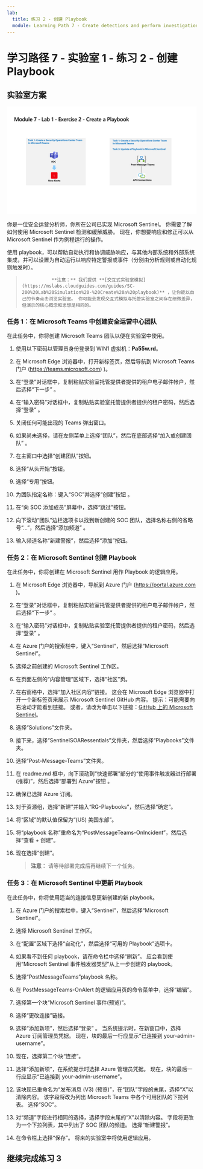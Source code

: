 ```yaml
---
lab:
  title: 练习 2 - 创建 Playbook
  module: Learning Path 7 - Create detections and perform investigations using Microsoft Sentinel
---
```


# 学习路径 7 - 实验室 1 - 练习 2 - 创建 Playbook

## 实验室方案

![实验室概述。](../Media/SC-200-Lab_Diagrams_Mod7_L1_Ex2.png)

你是一位安全运营分析师，你所在公司已实现 Microsoft Sentinel。 你需要了解如何使用 Microsoft Sentinel 检测和缓解威胁。 现在，你想要响应和修正可以从 Microsoft Sentinel 作为例程运行的操作。

使用 playbook，可以帮助自动执行和协调威胁响应，与其他内部系统和外部系统集成，并可以设置为自动运行以响应特定警报或事件（分别由分析规则或自动化规则触发时）。 

>                **注意：** 我们提供 **[交互式实验室模拟](https://mslabs.cloudguides.com/guides/SC-200%20Lab%20Simulation%20-%20Create%20a%20playbook)** ，让你能以自己的节奏点击浏览实验室。 你可能会发现交互式模拟与托管实验室之间存在细微差异，但演示的核心概念和思想是相同的。 


### 任务 1：在 Microsoft Teams 中创建安全运营中心团队

在此任务中，你将创建 Microsoft Teams 团队以便在实验室中使用。

1. 使用以下密码以管理员身份登录到 WIN1 虚拟机：**Pa55w.rd**。  

1. 在 Microsoft Edge 浏览器中，打开新标签页，然后导航到 Microsoft Teams 门户 (https://teams.microsoft.com) )。

1. 在“登录”对话框中，复制粘贴实验室托管提供者提供的租户电子邮件帐户，然后选择“下一步”  。

1. 在“输入密码”对话框中，复制粘贴实验室托管提供者提供的租户密码，然后选择“登录”  。

1. 关闭任何可能出现的 Teams 弹出窗口。

1. 如果尚未选择，请在左侧菜单上选择“团队”，然后在底部选择“加入或创建团队” 。

1. 在主窗口中选择“创建团队”按钮。

1. 选择“从头开始”按钮。

1. 选择“专用”按钮。

1. 为团队指定名称：键入“SOC”并选择“创建”按钮 。

1. 在“向 SOC 添加成员”屏幕中，选择“跳过”按钮。 

1. 向下滚动“团队”边栏选项卡以找到新创建的 SOC 团队，选择名称右侧的省略号“...”，然后选择“添加频道” 。

1. 输入频道名称“新建警报”，然后选择“添加”按钮。


### 任务 2：在 Microsoft Sentinel 创建 Playbook

在此任务中，你将创建在 Microsoft Sentinel 用作 Playbook 的逻辑应用。

1. 在 Microsoft Edge 浏览器中，导航到 Azure 门户 (https://portal.azure.com )。

1. 在“登录”对话框中，复制粘贴实验室托管提供者提供的租户电子邮件帐户，然后选择“下一步”  。

1. 在“输入密码”对话框中，复制粘贴实验室托管提供者提供的租户密码，然后选择“登录”  。

1. 在 Azure 门户的搜索栏中，键入“Sentinel”，然后选择“Microsoft Sentinel”。

1. 选择之前创建的 Microsoft Sentinel 工作区。

1. 在页面左侧的“内容管理”区域下，选择“社区”页。

1. 在右窗格中，选择“加入社区内容”链接。 这会在 Microsoft Edge 浏览器中打开一个新标签页来展示 Microsoft Sentinel GitHub 内容。 提示：可能需要向右滚动才能看到链接。 或者，请改为单击以下链接：[GitHub 上的 Microsoft Sentinel](https://github.com/Azure/Azure-Sentinel)。

1. 选择“Solutions”文件夹。

1. 接下来，选择“SentinelSOARessentials”文件夹，然后选择“Playbooks”文件夹。 

1. 选择“Post-Message-Teams”文件夹。

1. 在 readme.md 框中，向下滚动到“快速部署”部分的“使用事件触发器进行部署(推荐)”，然后选择“部署到 Azure”按钮 。  

1. 确保已选择 Azure 订阅。

1. 对于资源组，选择“新建”并输入“RG-Playbooks”，然后选择“确定”。

1. 将“区域”的默认值保留为“(US) 美国东部”。

1. 将“playbook 名称”重命名为“PostMessageTeams-OnIncident”，然后选择“查看 + 创建”。

1. 现在选择“创建”。 

    >**注意：** 请等待部署完成后再继续下一个任务。

### 任务 3：在 Microsoft Sentinel 中更新 Playbook

在此任务中，你将使用适当的连接信息更新创建的新 playbook。

1. 在 Azure 门户的搜索栏中，键入“Sentinel”，然后选择“Microsoft Sentinel”。

1. 选择 Microsoft Sentinel 工作区。

1. 在“配置”区域下选择“自动化”，然后选择“可用的 Playbook”选项卡。

1. 如果看不到任何 playbook，请在命令栏中选择“刷新”。 应会看到使用“Microsoft Sentinel 事件触发器类型”从上一步创建的 playbook。

1. 选择“PostMessageTeams”playbook 名称。

1. 在 PostMessageTeams-OnAlert 的逻辑应用页的命令菜单中，选择“编辑”。

1. 选择第一个块“Microsoft Sentinel 事件(预览)”。

1. 选择“更改连接”链接。

1. 选择“添加新项”，然后选择“登录” 。 当系统提示时，在新窗口中，选择 Azure 订阅管理员凭据。 现在，块的最后一行应显示“已连接到 your-admin-username”。

1. 现在，选择第二个块“连接”。

1. 选择“添加新项”，在系统提示时选择 Azure 管理员凭据。 现在，块的最后一行应显示“已连接到 your-admin-username”。

1. 该块现已重命名为“发布消息 (V3) (预览)”，在“团队”字段的末尾，选择“X”以清除内容。 该字段将改为列出 Microsoft Teams 中各个可用团队的下拉列表。 选择“SOC”。

1. 对“频道”字段进行相同的选择，选择字段末尾的“X”以清除内容。 字段将更改为一个下拉列表，其中列出了 SOC 团队的频道。 选择“新建警报”。

1. 在命令栏上选择“保存”。 将来的实验室中将使用逻辑应用。

## 继续完成练习 3
